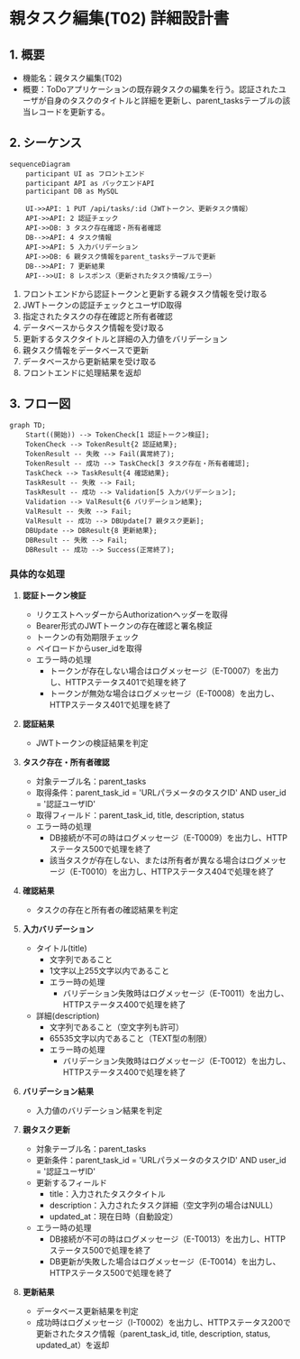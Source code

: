 # 親タスク編集(T02) 詳細設計書

## 1. 概要
- 機能名：親タスク編集(T02)
- 概要：ToDoアプリケーションの既存親タスクの編集を行う。認証されたユーザが自身のタスクのタイトルと詳細を更新し、parent_tasksテーブルの該当レコードを更新する。

## 2. シーケンス
```mermaid
sequenceDiagram
    participant UI as フロントエンド
    participant API as バックエンドAPI
    participant DB as MySQL

    UI->>API: 1 PUT /api/tasks/:id（JWTトークン、更新タスク情報）
    API->>API: 2 認証チェック
    API->>DB: 3 タスク存在確認・所有者確認
    DB-->>API: 4 タスク情報
    API->>API: 5 入力バリデーション
    API->>DB: 6 親タスク情報をparent_tasksテーブルで更新
    DB-->>API: 7 更新結果
    API-->>UI: 8 レスポンス（更新されたタスク情報/エラー）
```

1. フロントエンドから認証トークンと更新する親タスク情報を受け取る
2. JWTトークンの認証チェックとユーザID取得
3. 指定されたタスクの存在確認と所有者確認
4. データベースからタスク情報を受け取る
5. 更新するタスクタイトルと詳細の入力値をバリデーション
6. 親タスク情報をデータベースで更新
7. データベースから更新結果を受け取る
8. フロントエンドに処理結果を返却

## 3. フロー図
```mermaid
graph TD;
    Start((開始)) --> TokenCheck[1 認証トークン検証];
    TokenCheck --> TokenResult{2 認証結果};
    TokenResult -- 失敗 --> Fail(異常終了);
    TokenResult -- 成功 --> TaskCheck[3 タスク存在・所有者確認];
    TaskCheck --> TaskResult{4 確認結果};
    TaskResult -- 失敗 --> Fail;
    TaskResult -- 成功 --> Validation[5 入力バリデーション];
    Validation --> ValResult{6 バリデーション結果};
    ValResult -- 失敗 --> Fail;
    ValResult -- 成功 --> DBUpdate[7 親タスク更新];
    DBUpdate --> DBResult{8 更新結果};
    DBResult -- 失敗 --> Fail;
    DBResult -- 成功 --> Success(正常終了);
```

### 具体的な処理
1. **認証トークン検証**
    - リクエストヘッダーからAuthorizationヘッダーを取得
    - Bearer形式のJWTトークンの存在確認と署名検証
    - トークンの有効期限チェック
    - ペイロードからuser_idを取得
    - エラー時の処理
        - トークンが存在しない場合はログメッセージ（E-T0007）を出力し、HTTPステータス401で処理を終了
        - トークンが無効な場合はログメッセージ（E-T0008）を出力し、HTTPステータス401で処理を終了

2. **認証結果**
    - JWTトークンの検証結果を判定

3. **タスク存在・所有者確認**
    - 対象テーブル名：parent_tasks
    - 取得条件：parent_task_id = 'URLパラメータのタスクID' AND user_id = '認証ユーザID'
    - 取得フィールド：parent_task_id, title, description, status
    - エラー時の処理
        - DB接続が不可の時はログメッセージ（E-T0009）を出力し、HTTPステータス500で処理を終了
        - 該当タスクが存在しない、または所有者が異なる場合はログメッセージ（E-T0010）を出力し、HTTPステータス404で処理を終了

4. **確認結果**
    - タスクの存在と所有者の確認結果を判定

5. **入力バリデーション**
    - タイトル(title)
        - 文字列であること
        - 1文字以上255文字以内であること
        - エラー時の処理
            - バリデーション失敗時はログメッセージ（E-T0011）を出力し、HTTPステータス400で処理を終了
    - 詳細(description)
        - 文字列であること（空文字列も許可）
        - 65535文字以内であること（TEXT型の制限）
        - エラー時の処理
            - バリデーション失敗時はログメッセージ（E-T0012）を出力し、HTTPステータス400で処理を終了

6. **バリデーション結果**
    - 入力値のバリデーション結果を判定

7. **親タスク更新**
    - 対象テーブル名：parent_tasks
    - 更新条件：parent_task_id = 'URLパラメータのタスクID' AND user_id = '認証ユーザID'
    - 更新するフィールド
        - title：入力されたタスクタイトル
        - description：入力されたタスク詳細（空文字列の場合はNULL）
        - updated_at：現在日時（自動設定）
    - エラー時の処理
        - DB接続が不可の時はログメッセージ（E-T0013）を出力し、HTTPステータス500で処理を終了
        - DB更新が失敗した場合はログメッセージ（E-T0014）を出力し、HTTPステータス500で処理を終了

8. **更新結果**
    - データベース更新結果を判定
    - 成功時はログメッセージ（I-T0002）を出力し、HTTPステータス200で更新されたタスク情報（parent_task_id, title, description, status, updated_at）を返却